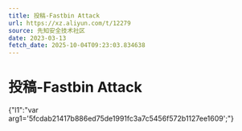 ```yaml
---
title: 投稿-Fastbin Attack
url: https://xz.aliyun.com/t/12279
source: 先知安全技术社区
date: 2023-03-13
fetch_date: 2025-10-04T09:23:03.834638
---
```


# 投稿-Fastbin Attack

{"l1":"var arg1='5fcdab21417b886ed75de1991fc3a7c5456f572b1127ee1609';"}